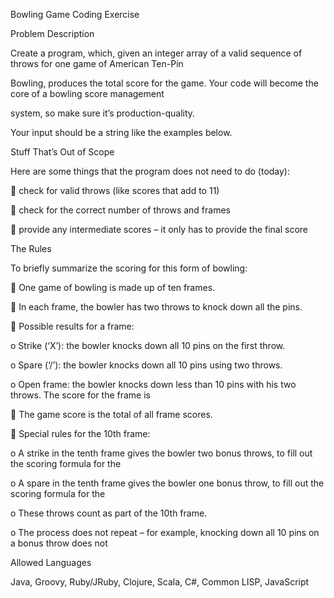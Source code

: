 Bowling Game Coding Exercise

Problem Description

Create a program, which, given an integer array of a valid sequence of throws for one game of American Ten-Pin

Bowling, produces the total score for the game. Your code will become the core of a bowling score management

system, so make sure it’s production-quality.

Your input should be a string like the examples below.

Stuff That’s Out of Scope

Here are some things that the program does not need to do (today):

 check for valid throws (like scores that add to 11)

 check for the correct number of throws and frames

 provide any intermediate scores – it only has to provide the final score

The Rules

To briefly summarize the scoring for this form of bowling:

 One game of bowling is made up of ten frames.

 In each frame, the bowler has two throws to knock down all the pins.

 Possible results for a frame:

o Strike (‘X’): the bowler knocks down all 10 pins on the first throw.

o Spare (‘/’): the bowler knocks down all 10 pins using two throws.

o Open frame: the bowler knocks down less than 10 pins with his two throws. The score for the frame is

 The game score is the total of all frame scores.

 Special rules for the 10th frame:

o A strike in the tenth frame gives the bowler two bonus throws, to fill out the scoring formula for the

o A spare in the tenth frame gives the bowler one bonus throw, to fill out the scoring formula for the

o These throws count as part of the 10th frame.

o The process does not repeat – for example, knocking down all 10 pins on a bonus throw does not

Allowed Languages

Java, Groovy, Ruby/JRuby, Clojure, Scala, C#, Common LISP, JavaScript
